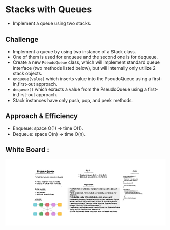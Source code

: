 # Stacks with Queues
* Implement a queue using two stacks. 

## Challenge
* Implement a queue by using two instance of a Stack class.
* One of them is used for enqueue and the second one is for dequeue.
* Create a new `PseudoQueue` class, which will implement standard queue interface (two methods listed below), but will internally only utilize 2 stack objects.
* `enqueue(value)` which inserts value into the PseudoQueue using a first-in,first-out approach.
* `dequeue()` which exracts a value from the PseudoQueue using a first-in,first-out approach.
* Stack instances have only push, pop, and peek methods.

## Approach & Efficiency

* Enqueue: space O(1) -> time O(1).
* Dequeue: space O(n) -> time O(n).



## White Board :
 
![image](./Whiteboard-5_27_2021,12_57_44AM.png)